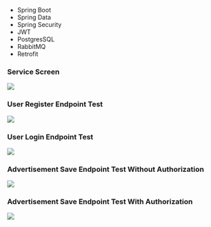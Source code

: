 * Spring Boot
* Spring Data
* Spring Security
* JWT
* PostgresSQL
* RabbitMQ
* Retrofit



### Service Screen

![](https://i.hizliresim.com/d8jpvmo.png)


### User Register Endpoint Test
![](https://i.hizliresim.com/9hlx0oj.png)


### User Login Endpoint Test
![](https://i.hizliresim.com/rd48bxa.png)


### Advertisement Save Endpoint Test Without Authorization
![](https://i.hizliresim.com/6smesy9.png)


### Advertisement Save Endpoint Test With Authorization
![](https://i.hizliresim.com/e7k1f2d.png)